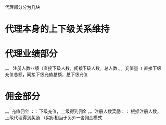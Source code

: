 



代理部分分为几块


# 代理本身的上下级关系维持
# 代理业绩部分
。。 注册人数业绩（直接下级人数，间接下级人数，总人数
。。充值量（ 直接下级充值总额，间接下级充值总额，总下级充值

# 佣金部分

。。充值佣金 ：：下级充值，上级得到佣金
。。注册人数奖励：： 根据注册人数，上级代理得到奖励 （实际相当于另外一套佣金模式